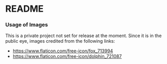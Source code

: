 # README #

### Usage of Images ###

This is a private project not set for release at the moment.
Since it is in the public eye, images credited from the following links:

* https://www.flaticon.com/free-icon/fox_713994
* https://www.flaticon.com/free-icon/dolphin_721087

